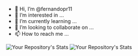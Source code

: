 - 👋 Hi, I’m @fernandopr11
- 👀 I’m interested in ...
- 🌱 I’m currently learning ...
- 💞️ I’m looking to collaborate on ...
- 📫 How to reach me ...

<!---
fernandopr11/fernandopr11 is a ✨ special ✨ repository because its `README.md` (this file) appears on your GitHub profile.
You can click the Preview link to take a look at your changes.
--->

 ![Your Repository's Stats](https://github-readme-stats.vercel.app/api?username=fernandopr11&show_icons=true)
 ![Your Repository's Stats](https://github-readme-stats.vercel.app/api/top-langs/?username=fernandopr11&theme=blue-green)
